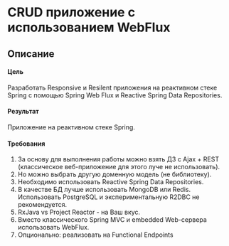 # CRUD приложение с использованием WebFlux
## Описание

#### Цель

Разработать Responsive и Resilent приложения на реактивном стеке Spring c помощью Spring Web Flux и Reactive Spring Data Repositories.

#### Результат

Приложение на реактивном стеке Spring.

#### Требования
1. За основу для выполнения работы можно взять ДЗ с Ajax + REST (классическое веб-приложение для этого луче не использовать).
2. Но можно выбрать другую доменную модель (не библиотеку).
3. Необходимо использовать Reactive Spring Data Repositories.
4. В качестве БД лучше использовать MongoDB или Redis. Использовать PostgreSQL и экспериментальную R2DBC не рекомендуется.
5. RxJava vs Project Reactor - на Ваш вкус.
6. Вместо классического Spring MVC и embedded Web-сервера использовать WebFlux.
7. Опционально: реализовать на Functional Endpoints
